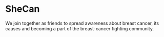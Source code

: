 # SheCan
We join together as friends to spread awareness about breast cancer, its causes and becoming a part of the breast-cancer fighting community.
